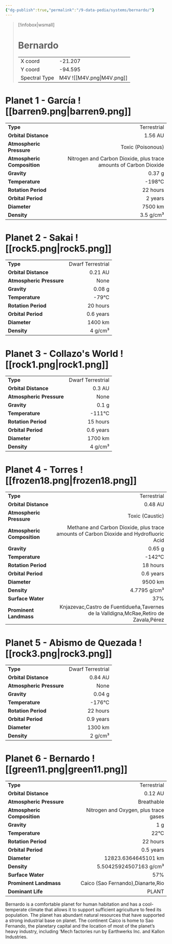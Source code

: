 ```yaml
---
{"dg-publish":true,"permalink":"/9-data-pedia/systems/bernardo/"}
---
```


> [!infobox|wsmall]
> # Bernardo
> | | |
> | - | - |
> | X coord | -21.207 |
> | Y coord| -94.595 |
> | Spectral Type | M4V ![[M4V.png\|M4V.png]] |

# Planet 1 - García ![[barren9.png\|barren9.png]]
|                             |                           |
| --------------------------- | -------------------------:|
| **Type**                    |             Terrestrial |
| **Orbital Distance**        |   1.56 AU |
| **Atmospheric Pressure**    |       Toxic (Poisonous) |
| **Atmospheric Composition** |      Nitrogen and Carbon Dioxide, plus trace amounts of Carbon Dioxide |
| **Gravity**                 |        0.37 g |
| **Temperature**             |    -198°C |
| **Rotation Period**         |  22 hours |
| **Orbital Period** | 2 years |
| **Diameter**                |      7500 km | 
| **Density**                 |    3.5 g/cm³ |





# Planet 2 - Sakai ![[rock5.png\|rock5.png]]
|                             |                           |
| --------------------------- | -------------------------:|
| **Type**                    |             Dwarf Terrestrial |
| **Orbital Distance**        |   0.21 AU |
| **Atmospheric Pressure**    |       None |
| **Gravity**                 |        0.08 g |
| **Temperature**             |    -79°C |
| **Rotation Period**         |  20 hours |
| **Orbital Period** | 0.6 years |
| **Diameter**                |      1400 km | 
| **Density**                 |    4 g/cm³ |





# Planet 3 - Collazo's World ![[rock1.png\|rock1.png]]
|                             |                           |
| --------------------------- | -------------------------:|
| **Type**                    |             Dwarf Terrestrial |
| **Orbital Distance**        |   0.3 AU |
| **Atmospheric Pressure**    |       None |
| **Gravity**                 |        0.1 g |
| **Temperature**             |    -111°C |
| **Rotation Period**         |  15 hours |
| **Orbital Period** | 0.6 years |
| **Diameter**                |      1700 km | 
| **Density**                 |    4 g/cm³ |





# Planet 4 - Torres ![[frozen18.png\|frozen18.png]]
|                             |                           |
| --------------------------- | -------------------------:|
| **Type**                    |             Terrestrial |
| **Orbital Distance**        |   0.48 AU |
| **Atmospheric Pressure**    |       Toxic (Caustic) |
| **Atmospheric Composition** |      Methane and Carbon Dioxide, plus trace amounts of Carbon Dioxide and Hydrofluoric Acid |
| **Gravity**                 |        0.65 g |
| **Temperature**             |    -142°C |
| **Rotation Period**         |  18 hours |
| **Orbital Period** | 0.6 years |
| **Diameter**                |      9500 km | 
| **Density**                 |    4.7795 g/cm³ |
| **Surface Water**           |           37% | 
| **Prominent Landmass**      |         Knjazevac,Castro de Fuentidueña,Tavernes de la Valldigna,McRae,Retiro de Zavala,Pérez | 





# Planet 5 - Abismo de Quezada ![[rock3.png\|rock3.png]]
|                             |                           |
| --------------------------- | -------------------------:|
| **Type**                    |             Dwarf Terrestrial |
| **Orbital Distance**        |   0.84 AU |
| **Atmospheric Pressure**    |       None |
| **Gravity**                 |        0.04 g |
| **Temperature**             |    -176°C |
| **Rotation Period**         |  22 hours |
| **Orbital Period** | 0.9 years |
| **Diameter**                |      1300 km | 
| **Density**                 |    2 g/cm³ |





# Planet 6 - Bernardo ![[green11.png\|green11.png]]
|                             |                           |
| --------------------------- | -------------------------:|
| **Type**                    |             Terrestrial |
| **Orbital Distance**        |   0.12 AU |
| **Atmospheric Pressure**    |       Breathable |
| **Atmospheric Composition** |      Nitrogen and Oxygen, plus trace gases |
| **Gravity**                 |        1 g |
| **Temperature**             |    22°C |
| **Rotation Period**         |  22 hours |
| **Orbital Period** | 0.5 years |
| **Diameter**                |      12823.6364645101 km | 
| **Density**                 |    5.50425924507163 g/cm³ |
| **Surface Water**           |           57% | 
| **Prominent Landmass**      |         Caico (Sao Fernando),Dianarte,Rio | 
| **Dominant Life**           |         PLANT |

Bernardo is a comfortable planet for human habitation and has a cool-temperate climate that allows it to support sufficient agriculture to feed its population. The planet has abundant natural resources that have supported a strong industrial base on planet. The continent Caico is home to Sao Fernando, the planetary capital and the location of most of the planet’s heavy industry, including ‘Mech factories run by Earthwerks Inc. and Kallon Industries.



